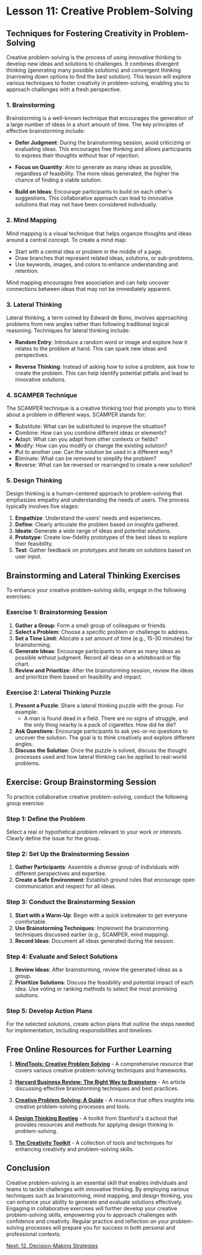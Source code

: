 # Lesson 11: Creative Problem-Solving

## Techniques for Fostering Creativity in Problem-Solving

Creative problem-solving is the process of using innovative thinking to develop new ideas and solutions to challenges. It combines divergent thinking (generating many possible solutions) and convergent thinking (narrowing down options to find the best solution). This lesson will explore various techniques to foster creativity in problem-solving, enabling you to approach challenges with a fresh perspective.

### 1. Brainstorming

Brainstorming is a well-known technique that encourages the generation of a large number of ideas in a short amount of time. The key principles of effective brainstorming include:

- **Defer Judgment**: During the brainstorming session, avoid criticizing or evaluating ideas. This encourages free thinking and allows participants to express their thoughts without fear of rejection.

- **Focus on Quantity**: Aim to generate as many ideas as possible, regardless of feasibility. The more ideas generated, the higher the chance of finding a viable solution.

- **Build on Ideas**: Encourage participants to build on each other's suggestions. This collaborative approach can lead to innovative solutions that may not have been considered individually.

### 2. Mind Mapping

Mind mapping is a visual technique that helps organize thoughts and ideas around a central concept. To create a mind map:

- Start with a central idea or problem in the middle of a page.
- Draw branches that represent related ideas, solutions, or sub-problems.
- Use keywords, images, and colors to enhance understanding and retention.

Mind mapping encourages free association and can help uncover connections between ideas that may not be immediately apparent.

### 3. Lateral Thinking

Lateral thinking, a term coined by Edward de Bono, involves approaching problems from new angles rather than following traditional logical reasoning. Techniques for lateral thinking include:

- **Random Entry**: Introduce a random word or image and explore how it relates to the problem at hand. This can spark new ideas and perspectives.

- **Reverse Thinking**: Instead of asking how to solve a problem, ask how to create the problem. This can help identify potential pitfalls and lead to innovative solutions.

### 4. SCAMPER Technique

The SCAMPER technique is a creative thinking tool that prompts you to think about a problem in different ways. SCAMPER stands for:

- **S**ubstitute: What can be substituted to improve the situation?
- **C**ombine: How can you combine different ideas or elements?
- **A**dapt: What can you adapt from other contexts or fields?
- **M**odify: How can you modify or change the existing solution?
- **P**ut to another use: Can the solution be used in a different way?
- **E**liminate: What can be removed to simplify the problem?
- **R**everse: What can be reversed or rearranged to create a new solution?

### 5. Design Thinking

Design thinking is a human-centered approach to problem-solving that emphasizes empathy and understanding the needs of users. The process typically involves five stages:

1. **Empathize**: Understand the users' needs and experiences.
2. **Define**: Clearly articulate the problem based on insights gathered.
3. **Ideate**: Generate a wide range of ideas and potential solutions.
4. **Prototype**: Create low-fidelity prototypes of the best ideas to explore their feasibility.
5. **Test**: Gather feedback on prototypes and iterate on solutions based on user input.

## Brainstorming and Lateral Thinking Exercises

To enhance your creative problem-solving skills, engage in the following exercises:

### Exercise 1: Brainstorming Session

1. **Gather a Group**: Form a small group of colleagues or friends.
2. **Select a Problem**: Choose a specific problem or challenge to address.
3. **Set a Time Limit**: Allocate a set amount of time (e.g., 15-30 minutes) for brainstorming.
4. **Generate Ideas**: Encourage participants to share as many ideas as possible without judgment. Record all ideas on a whiteboard or flip chart.
5. **Review and Prioritize**: After the brainstorming session, review the ideas and prioritize them based on feasibility and impact.

### Exercise 2: Lateral Thinking Puzzle

1. **Present a Puzzle**: Share a lateral thinking puzzle with the group. For example:
   - A man is found dead in a field. There are no signs of struggle, and the only thing nearby is a pack of cigarettes. How did he die?
2. **Ask Questions**: Encourage participants to ask yes-or-no questions to uncover the solution. The goal is to think creatively and explore different angles.
3. **Discuss the Solution**: Once the puzzle is solved, discuss the thought processes used and how lateral thinking can be applied to real-world problems.

## Exercise: Group Brainstorming Session

To practice collaborative creative problem-solving, conduct the following group exercise:

### Step 1: Define the Problem

Select a real or hypothetical problem relevant to your work or interests. Clearly define the issue for the group.

### Step 2: Set Up the Brainstorming Session

1. **Gather Participants**: Assemble a diverse group of individuals with different perspectives and expertise.
2. **Create a Safe Environment**: Establish ground rules that encourage open communication and respect for all ideas.

### Step 3: Conduct the Brainstorming Session

1. **Start with a Warm-Up**: Begin with a quick icebreaker to get everyone comfortable.
2. **Use Brainstorming Techniques**: Implement the brainstorming techniques discussed earlier (e.g., SCAMPER, mind mapping).
3. **Record Ideas**: Document all ideas generated during the session.

### Step 4: Evaluate and Select Solutions

1. **Review Ideas**: After brainstorming, review the generated ideas as a group.
2. **Prioritize Solutions**: Discuss the feasibility and potential impact of each idea. Use voting or ranking methods to select the most promising solutions.

### Step 5: Develop Action Plans

For the selected solutions, create action plans that outline the steps needed for implementation, including responsibilities and timelines.

## Free Online Resources for Further Learning

1. **[MindTools: Creative Problem Solving](https://www.mindtools.com/pages/article/newTMC_00.htm)** - A comprehensive resource that covers various creative problem-solving techniques and frameworks.

2. **[Harvard Business Review: The Right Way to Brainstorm](https://hbr.org/2018/01/the-right-way-to-brainstorm)** - An article discussing effective brainstorming techniques and best practices.

3. **[Creative Problem Solving: A Guide](https://www.cpsb.com/)** - A resource that offers insights into creative problem-solving processes and tools.

4. **[Design Thinking Bootleg](https://dschool.stanford.edu/resources/design-thinking-bootleg)** - A toolkit from Stanford's d.school that provides resources and methods for applying design thinking in problem-solving.

5. **[The Creativity Toolkit](https://www.creativityatwork.com/creativity-toolkit/)** - A collection of tools and techniques for enhancing creativity and problem-solving skills.

## Conclusion

Creative problem-solving is an essential skill that enables individuals and teams to tackle challenges with innovative thinking. By employing various techniques such as brainstorming, mind mapping, and design thinking, you can enhance your ability to generate and evaluate solutions effectively. Engaging in collaborative exercises will further develop your creative problem-solving skills, empowering you to approach challenges with confidence and creativity. Regular practice and reflection on your problem-solving processes will prepare you for success in both personal and professional contexts.

[Next: 12. Decision-Making Strategies](./12_decision_making_strategies.md)